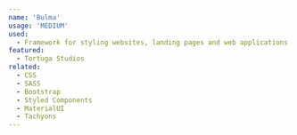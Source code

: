 ```yaml
---
name: 'Bulma'
usage: 'MEDIUM'
used:
  - Framework for styling websites, landing pages and web applications
featured:
  - Tortuga Studios
related:
  - CSS
  - SASS
  - Bootstrap
  - Styled Components
  - MaterialUI
  - Tachyons
---
```

